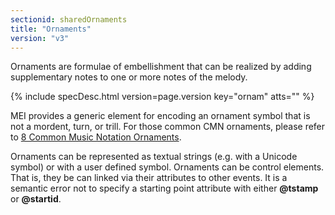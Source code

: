 ```yaml
---
sectionid: sharedOrnaments
title: "Ornaments"
version: "v3"
---
```




Ornaments are formulae of embellishment that can be realized by adding supplementary
notes to one or more notes of the melody.



{% include specDesc.html version=page.version key="ornam" atts="" %}



MEI provides a generic element for encoding an ornament symbol that is not a mordent,
turn, or trill. For those common CMN ornaments, please refer to <a class="link_ptr" title="Common Music Notation Ornaments" href="/{{ page.version }}/guidelines/cmnOrnaments.html">8 Common Music Notation Ornaments</a>.

Ornaments can be represented as textual strings (e.g. with a Unicode symbol) or with
a
user defined symbol. Ornaments can be control elements. That is, they be can linked
via
their attributes to other events. It is a semantic error not to specify a starting
point
attribute with either **@tstamp** or **@startid**.

